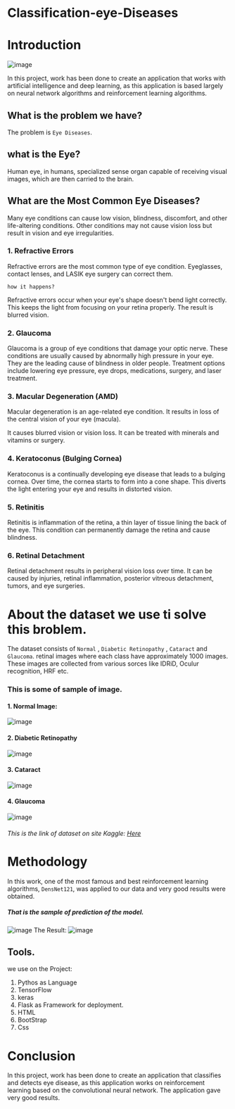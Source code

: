 # Classification-eye-Diseases  
# Introduction
![image](https://user-images.githubusercontent.com/66233001/213205454-2974640a-c2f0-413a-9fad-a1eb91953e8c.png)

In this project, work has been done to create an application that works with artificial intelligence and deep learning,
as this application is based largely on neural network algorithms and reinforcement learning algorithms.

## What is the problem we have? 
The problem is `Eye Diseases`.
## what is the Eye?
Human eye, in humans, specialized sense organ capable of receiving visual images, which are then carried to the brain.

## What are the Most Common Eye Diseases?
Many eye conditions can cause low vision, blindness, discomfort, and other life-altering conditions. 
Other conditions may not cause vision loss but result in vision and eye irregularities. 

### 1. Refractive Errors
Refractive errors are the most common type of eye condition. Eyeglasses, contact lenses, and LASIK eye surgery can correct them.

`how it happens?`

Refractive errors occur when your eye's shape doesn't bend light correctly. 
This keeps the light from focusing on your retina properly. The result is blurred vision.

### 2. Glaucoma

Glaucoma is a group of eye conditions that damage your optic nerve.
These conditions are usually caused by abnormally high pressure in your eye. They are the leading cause of blindness in older people.
Treatment options include lowering eye pressure, eye drops, medications, surgery, and laser treatment.

### 3. Macular Degeneration (AMD)
Macular degeneration is an age-related eye condition. It results in loss of the central vision of your eye (macula).

It causes blurred vision or vision loss. It can be treated with minerals and vitamins or surgery.

### 4. Keratoconus (Bulging Cornea)
Keratoconus is a continually developing eye disease that leads to a bulging cornea. Over time, the cornea starts to form into a cone shape. This diverts the light entering your eye and results in distorted vision.

### 5. Retinitis
Retinitis is inflammation of the retina, a thin layer of tissue lining the back of the eye. 
This condition can permanently damage the retina and cause blindness.

### 6. Retinal Detachment
Retinal detachment results in peripheral vision loss over time. It can be caused by injuries, 
retinal inflammation, posterior vitreous detachment, tumors, and eye surgeries.

# About the dataset we use ti solve this broblem.

The dataset consists of `Normal` , `Diabetic Retinopathy` , `Cataract` and `Glaucoma`.
retinal images where each class have approximately 1000 images. These images are collected from various sorces like IDRiD, Oculur recognition, HRF etc.
 
 ### This is some of sample of image.
 
 #### 1. Normal Image: 
 ![image](https://user-images.githubusercontent.com/66233001/213201392-bb0b3f72-6588-455b-bf7c-90190fc554a4.png)

 #### 2. Diabetic Retinopathy
 ![image](https://user-images.githubusercontent.com/66233001/213201561-cbcd687d-f47c-4edc-8f3a-d38cd37c6a88.png)
 #### 3. Cataract
 ![image](https://user-images.githubusercontent.com/66233001/213201674-1f96812e-11d4-40cf-981d-fdce52a11422.png)
#### 4. Glaucoma
![image](https://user-images.githubusercontent.com/66233001/213201824-58bcae68-45df-49c5-817a-a96164501f04.png)

###### This is the link of dataset on site Kaggle: [Here](https://www.kaggle.com/datasets/gunavenkatdoddi/eye-diseases-classification)

# Methodology

 In this work, one of the most famous and best reinforcement learning algorithms, `DensNet121`, 
 was applied to our data and very good results were obtained.
 
##### That is the sample of prediction of the model.
 ![image](https://user-images.githubusercontent.com/66233001/213205055-41961956-252a-495c-a847-34b710808b21.png)
 The Result: 
 ![image](https://user-images.githubusercontent.com/66233001/213207453-c8a40407-9758-436d-b872-a4d0c84ee952.png)

 ## Tools.
 we use on the Project:
 1. Pythos as Language
 2. TensorFlow
 3. keras
 4. Flask as Framework for deployment.
 5. HTML
 6. BootStrap
 7. Css
 
# Conclusion
In this project, work has been done to create an application that classifies and detects eye disease, 
as this application works on reinforcement learning based on the convolutional neural network. The application gave very good results.
